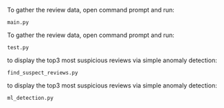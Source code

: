 To gather the review data, open command prompt and run:

    main.py

To gather the review data, open command prompt and run:

    test.py


to display the top3 most suspicious reviews via simple anomaly detection:

    find_suspect_reviews.py

to display the top3 most suspicious reviews via simple anomaly detection:

    ml_detection.py